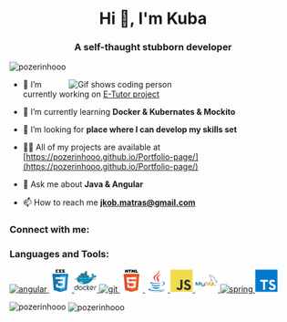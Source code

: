 <h1 align="center">Hi 👋, I'm Kuba</h1>
<h3 align="center">A self-thaught stubborn developer</h3>

<p align="left"> <img src="https://komarev.com/ghpvc/?username=pozerinhooo&label=Profile%20views&color=0e75b6&style=flat" alt="pozerinhooo" /> </p>

<img align="right" alt="Gif shows coding person" width="400" src="https://i.pinimg.com/originals/e4/26/70/e426702edf874b181aced1e2fa5c6cde.gif"/>

- 🔭 I’m currently working on [E-Tutor project](https://github.com/pozerinhooo/E-Tutor-FrontEnd)

- 🌱 I’m currently learning **Docker & Kubernates & Mockito**

- 🤝 I’m looking for **place where I can develop my skills set**

- 👨‍💻 All of my projects are available at [https://pozerinhooo.github.io/Portfolio-page/](https://pozerinhooo.github.io/Portfolio-page/)

- 💬 Ask me about **Java & Angular**

- 📫 How to reach me **jkob.matras@gmail.com**

<h3 align="left">Connect with me:</h3>
<p align="left">
</p>

<h3 align="left">Languages and Tools:</h3>
<p align="left"> <a href="https://angular.io" target="_blank" rel="noreferrer"> <img src="https://angular.io/assets/images/logos/angular/angular.svg" alt="angular" width="40" height="40"/> </a> <a href="https://www.w3schools.com/css/" target="_blank" rel="noreferrer"> <img src="https://raw.githubusercontent.com/devicons/devicon/master/icons/css3/css3-original-wordmark.svg" alt="css3" width="40" height="40"/> </a> <a href="https://www.docker.com/" target="_blank" rel="noreferrer"> <img src="https://raw.githubusercontent.com/devicons/devicon/master/icons/docker/docker-original-wordmark.svg" alt="docker" width="40" height="40"/> </a> <a href="https://git-scm.com/" target="_blank" rel="noreferrer"> <img src="https://www.vectorlogo.zone/logos/git-scm/git-scm-icon.svg" alt="git" width="40" height="40"/> </a> <a href="https://www.w3.org/html/" target="_blank" rel="noreferrer"> <img src="https://raw.githubusercontent.com/devicons/devicon/master/icons/html5/html5-original-wordmark.svg" alt="html5" width="40" height="40"/> </a> <a href="https://www.java.com" target="_blank" rel="noreferrer"> <img src="https://raw.githubusercontent.com/devicons/devicon/master/icons/java/java-original.svg" alt="java" width="40" height="40"/> </a> <a href="https://developer.mozilla.org/en-US/docs/Web/JavaScript" target="_blank" rel="noreferrer"> <img src="https://raw.githubusercontent.com/devicons/devicon/master/icons/javascript/javascript-original.svg" alt="javascript" width="40" height="40"/> </a> <a href="https://www.mysql.com/" target="_blank" rel="noreferrer"> <img src="https://raw.githubusercontent.com/devicons/devicon/master/icons/mysql/mysql-original-wordmark.svg" alt="mysql" width="40" height="40"/> </a> <a href="https://spring.io/" target="_blank" rel="noreferrer"> <img src="https://www.vectorlogo.zone/logos/springio/springio-icon.svg" alt="spring" width="40" height="40"/> </a> <a href="https://www.typescriptlang.org/" target="_blank" rel="noreferrer"> <img src="https://raw.githubusercontent.com/devicons/devicon/master/icons/typescript/typescript-original.svg" alt="typescript" width="40" height="40"/> </a> </p>

<p><img align="left" src="https://github-readme-stats.vercel.app/api/top-langs?username=pozerinhooo&show_icons=true&locale=en&layout=compact" alt="pozerinhooo" /></p>

<p>&nbsp;<img align="center" src="https://github-readme-stats.vercel.app/api?username=pozerinhooo&show_icons=true&locale=en" alt="pozerinhooo" /></p>



